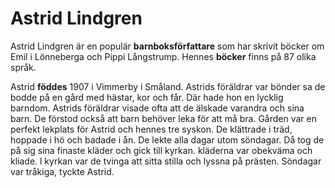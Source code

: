 # Astrid Lindgren
Astrid Lindgren är en populär **barnboksförfattare** som har skrivit böcker om Emil i Lönneberga och Pippi Långstrump. Hennes **böcker** finns på 87 olika språk.

Astrid **föddes** 1907 i Vimmerby i Småland. Astrids föräldrar var bönder sa de bodde på en gård med hästar, kor och får. Där hade hon en lycklig barndom. Astrids föräldrar visade ofta att de älskade varandra och sina barn. De förstod också att barn behöver leka för att må bra. Gården var en perfekt lekplats för Astrid och hennes tre syskon. De klättrade i träd, hoppade i hö och badade i ån. De lekte alla dagar utom söndagar. Då tog de på sig sina finaste kläder och gick till kyrkan. kläderna var obekväma och kliade. l kyrkan var de tvinga att sitta stilla och lyssna på prästen. Söndagar var tråkiga, tyckte Astrid.


<!--stackedit_data:
eyJoaXN0b3J5IjpbLTU3MTkyMzExNF19
-->